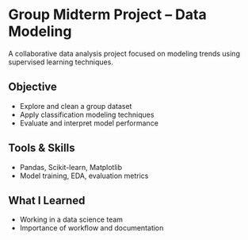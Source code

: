 # Group Midterm Project – Data Modeling

A collaborative data analysis project focused on modeling trends using supervised learning techniques.

## Objective
- Explore and clean a group dataset
- Apply classification modeling techniques
- Evaluate and interpret model performance

## Tools & Skills
- Pandas, Scikit-learn, Matplotlib
- Model training, EDA, evaluation metrics

## What I Learned
- Working in a data science team
- Importance of workflow and documentation
